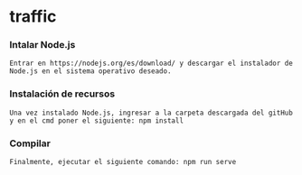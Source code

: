 # traffic

### Intalar Node.js
```
Entrar en https://nodejs.org/es/download/ y descargar el instalador de Node.js en el sistema operativo deseado. 
```

### Instalación de recursos
```
Una vez instalado Node.js, ingresar a la carpeta descargada del gitHub y en el cmd poner el siguiente: npm install
```

### Compilar
```
Finalmente, ejecutar el siguiente comando: npm run serve
```
